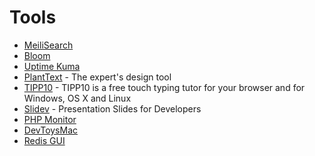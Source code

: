 # Tools

- [MeiliSearch](https://docs.meilisearch.com/guides/#getting-started)
- [Bloom](https://bloom.sh/)
- [Uptime Kuma](https://github.com/louislam/uptime-kuma)
- [PlantText](https://www.planttext.com/) - The expert's design tool
- [TIPP10](https://www.tipp10.com/en/) - TIPP10 is a free touch typing tutor for your browser and for Windows, OS X and Linux 
- [Slidev](https://sli.dev/) - Presentation Slides for Developers
- [PHP Monitor](https://github.com/nicoverbruggen/phpmon)
- [DevToysMac](https://github.com/ObuchiYuki/DevToysMac)
- [Redis GUI](https://github.com/ekvedaras/redis-gui)